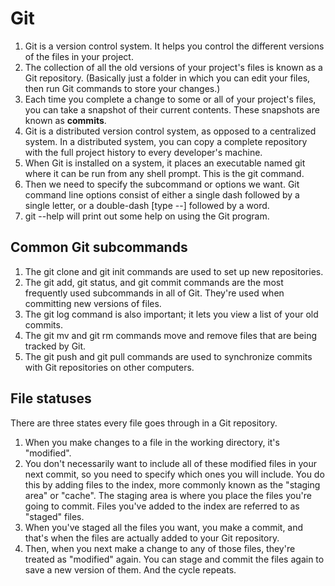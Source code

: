 # Git

1. Git is a version control system. It helps you control the different versions of the files in your project.
2. The collection of all the old versions of your project's files is known as a Git repository. (Basically just a folder in which you can edit your files, then run Git commands to store your changes.)
3. Each time you complete a change to some or all of your project's files, you can take a snapshot of their current contents. These snapshots are known as __commits__.
4. Git is a distributed version control system, as opposed to a centralized system. In a distributed system, you can copy a complete repository with the full project history to every developer's machine.
5. When Git is installed on a system, it places an executable named git where it can be run from any shell prompt. This is the git command.
6. Then we need to specify the subcommand or options we want. Git command line options consist of either a single dash followed by a single letter, or a double-dash [type --] followed by a word.
9. git --help will print out some help on using the Git program.

## Common Git subcommands

1. The git clone and git init commands are used to set up new repositories.
2. The git add, git status, and git commit commands are the most frequently used subcommands in all of Git. They're used when committing new versions of files.
3. The git log command is also important; it lets you view a list of your old commits.
4. The git mv and git rm commands move and remove files that are being tracked by Git. 
5. The git push and git pull commands are used to synchronize commits with Git repositories on other computers. 

## File statuses

There are three states every file goes through in a Git repository. 

1. When you make changes to a file in the working directory, it's "modified".
2. You don't necessarily want to include all of these modified files in your next commit, so you need to specify which ones you will include. You do this by adding files to the index, more commonly known as the "staging area" or "cache". The staging area is where you place the files you're going to commit. Files you've added to the index are referred to as "staged" files.
3. When you've staged all the files you want, you make a commit, and that's when the files are actually added to your Git repository.
4. Then, when you next make a change to any of those files, they're treated as "modified" again. You can stage and commit the files again to save a new version of them. And the cycle repeats.

